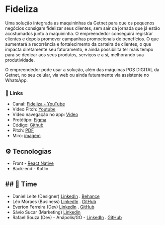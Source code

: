 # Fideliza

Uma solução integrada as maquininhas da Getnet para que os pequenos negócios consigam fidelizar seus clientes, sem sair da jornada que já estão acostumados junto a maquininha. O empreendedor conseguirá registrar clientes e depois promover campanhas promocionais de benefícios. O que aumentará a recorrência e fortalecimento da carteira de clientes, o que impacta diretamente seu faturamento, e ainda possibilita ter mais tempo para se dedicar aos seus produtos, serviços e a si, melhorando sua produtividade.

O empreendedor pode usar a solução, além das máquinas POS DIGITAL da Getnet, no seu celular, via web ou ainda futuramente via assistente no WhatsApp.

### 🔗 Links

- Canal: [Fideliza - YouTube](https://www.youtube.com/channel/UCHwZAhE024bWT-EsHsqX_pw)
- Video Pitch: [Youtube](https://www.youtube.com/watch?v=NQAi_OUKhpg)
- Video navegação no app: [Video](https://www.loom.com/share/90e566b777d240a5943618c0cf7e7c5a)
- Protótipo: [Figma](https://www.figma.com/proto/5DgVVpFgIACodRrhqOtjNX/GETNET?node-id=0%3A1)
- Código: [Github](https://github.com/GETNET-Fideliza/fideliza)
- Pitch: [PDF](https://storage.googleapis.com/shawee-production.appspot.com/shawee/projectfiles/9bb091c6-017f-4c94-a807-26e873534b88.pdf)
- Miro:  [imagem](images/miro.png)

## ⚙ Tecnologias

- Front - [React Native](https://reactjs.org/)
- Back-end - Kotlin

## ## 💪 Time

- Daniel Leite (Designer) [LinkedIn](https://www.linkedin.com/in/daniel-leite-aa17b843/) . [Behance](https://www.behance.net/danielrodrigo)
- Léo Moraes (Business) [LinkedIn](https://www.linkedin.com/in/leohmoraes/) . [GitHub](https://github.com/leohmoraes)
- Everton Ferreira (Dev) [LinkedIn](https://www.linkedin.com/in/evertonferreira96/) . [GitHub](https://github.com/EvertonFerreira96)
- Sávio Sucar (Marketing) [Linkedin](https://www.linkedin.com/in/diagosucar/)
- Rafael Souza (Dev) - Anápolis/GO - [LinkedIn](https://www.linkedin.com/in/rafaelbleidi/) . [GitHub](https://github.com/bleidi)
